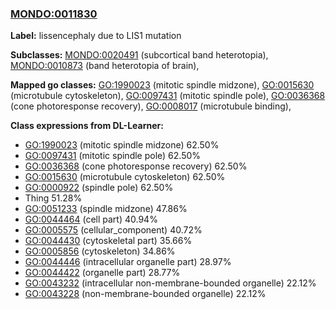 
### [MONDO:0011830](http://purl.obolibrary.org/obo/MONDO_0011830)
**Label:** lissencephaly due to LIS1 mutation

**Subclasses:** [MONDO:0020491](http://purl.obolibrary.org/obo/MONDO_0020491) (subcortical band heterotopia), [MONDO:0010873](http://purl.obolibrary.org/obo/MONDO_0010873) (band heterotopia of brain), 

**Mapped go classes:** [GO:1990023](http://purl.obolibrary.org/obo/GO_1990023) (mitotic spindle midzone), [GO:0015630](http://purl.obolibrary.org/obo/GO_0015630) (microtubule cytoskeleton), [GO:0097431](http://purl.obolibrary.org/obo/GO_0097431) (mitotic spindle pole), [GO:0036368](http://purl.obolibrary.org/obo/GO_0036368) (cone photoresponse recovery), [GO:0008017](http://purl.obolibrary.org/obo/GO_0008017) (microtubule binding), 

**Class expressions from DL-Learner:**

- [GO:1990023](http://purl.obolibrary.org/obo/GO_1990023) (mitotic spindle midzone) 62.50%
- [GO:0097431](http://purl.obolibrary.org/obo/GO_0097431) (mitotic spindle pole) 62.50%
- [GO:0036368](http://purl.obolibrary.org/obo/GO_0036368) (cone photoresponse recovery) 62.50%
- [GO:0015630](http://purl.obolibrary.org/obo/GO_0015630) (microtubule cytoskeleton) 62.50%
- [GO:0000922](http://purl.obolibrary.org/obo/GO_0000922) (spindle pole) 62.50%
- Thing 51.28%
- [GO:0051233](http://purl.obolibrary.org/obo/GO_0051233) (spindle midzone) 47.86%
- [GO:0044464](http://purl.obolibrary.org/obo/GO_0044464) (cell part) 40.94%
- [GO:0005575](http://purl.obolibrary.org/obo/GO_0005575) (cellular_component) 40.72%
- [GO:0044430](http://purl.obolibrary.org/obo/GO_0044430) (cytoskeletal part) 35.66%
- [GO:0005856](http://purl.obolibrary.org/obo/GO_0005856) (cytoskeleton) 34.86%
- [GO:0044446](http://purl.obolibrary.org/obo/GO_0044446) (intracellular organelle part) 28.97%
- [GO:0044422](http://purl.obolibrary.org/obo/GO_0044422) (organelle part) 28.77%
- [GO:0043232](http://purl.obolibrary.org/obo/GO_0043232) (intracellular non-membrane-bounded organelle) 22.12%
- [GO:0043228](http://purl.obolibrary.org/obo/GO_0043228) (non-membrane-bounded organelle) 22.12%


